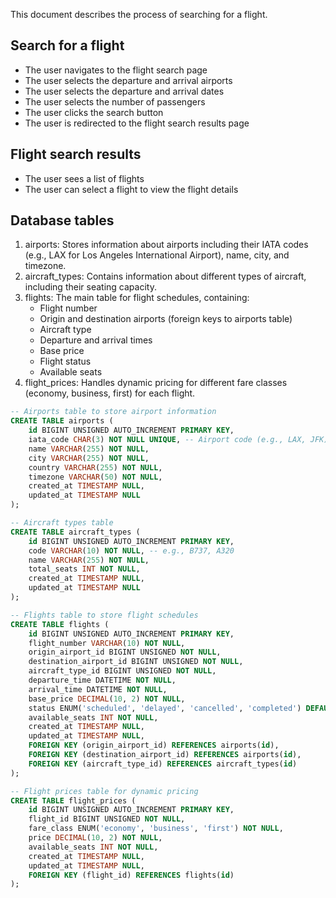 This document describes the process of searching for a flight.

## Search for a flight

- The user navigates to the flight search page
- The user selects the departure and arrival airports
- The user selects the departure and arrival dates
- The user selects the number of passengers
- The user clicks the search button
- The user is redirected to the flight search results page

## Flight search results

- The user sees a list of flights
- The user can select a flight to view the flight details

## Database tables

1. airports: Stores information about airports including their IATA codes (e.g., LAX for Los Angeles International Airport), name, city, and timezone.
2. aircraft_types: Contains information about different types of aircraft, including their seating capacity.
3. flights: The main table for flight schedules, containing:
   - Flight number
   - Origin and destination airports (foreign keys to airports table)
   - Aircraft type
   - Departure and arrival times
   - Base price
   - Flight status
   - Available seats
4. flight_prices: Handles dynamic pricing for different fare classes (economy, business, first) for each flight.

```sql
-- Airports table to store airport information
CREATE TABLE airports (
    id BIGINT UNSIGNED AUTO_INCREMENT PRIMARY KEY,
    iata_code CHAR(3) NOT NULL UNIQUE, -- Airport code (e.g., LAX, JFK)
    name VARCHAR(255) NOT NULL,
    city VARCHAR(255) NOT NULL,
    country VARCHAR(255) NOT NULL,
    timezone VARCHAR(50) NOT NULL,
    created_at TIMESTAMP NULL,
    updated_at TIMESTAMP NULL
);

-- Aircraft types table
CREATE TABLE aircraft_types (
    id BIGINT UNSIGNED AUTO_INCREMENT PRIMARY KEY,
    code VARCHAR(10) NOT NULL, -- e.g., B737, A320
    name VARCHAR(255) NOT NULL,
    total_seats INT NOT NULL,
    created_at TIMESTAMP NULL,
    updated_at TIMESTAMP NULL
);

-- Flights table to store flight schedules
CREATE TABLE flights (
    id BIGINT UNSIGNED AUTO_INCREMENT PRIMARY KEY,
    flight_number VARCHAR(10) NOT NULL,
    origin_airport_id BIGINT UNSIGNED NOT NULL,
    destination_airport_id BIGINT UNSIGNED NOT NULL,
    aircraft_type_id BIGINT UNSIGNED NOT NULL,
    departure_time DATETIME NOT NULL,
    arrival_time DATETIME NOT NULL,
    base_price DECIMAL(10, 2) NOT NULL,
    status ENUM('scheduled', 'delayed', 'cancelled', 'completed') DEFAULT 'scheduled',
    available_seats INT NOT NULL,
    created_at TIMESTAMP NULL,
    updated_at TIMESTAMP NULL,
    FOREIGN KEY (origin_airport_id) REFERENCES airports(id),
    FOREIGN KEY (destination_airport_id) REFERENCES airports(id),
    FOREIGN KEY (aircraft_type_id) REFERENCES aircraft_types(id)
);

-- Flight prices table for dynamic pricing
CREATE TABLE flight_prices (
    id BIGINT UNSIGNED AUTO_INCREMENT PRIMARY KEY,
    flight_id BIGINT UNSIGNED NOT NULL,
    fare_class ENUM('economy', 'business', 'first') NOT NULL,
    price DECIMAL(10, 2) NOT NULL,
    available_seats INT NOT NULL,
    created_at TIMESTAMP NULL,
    updated_at TIMESTAMP NULL,
    FOREIGN KEY (flight_id) REFERENCES flights(id)
);
```
